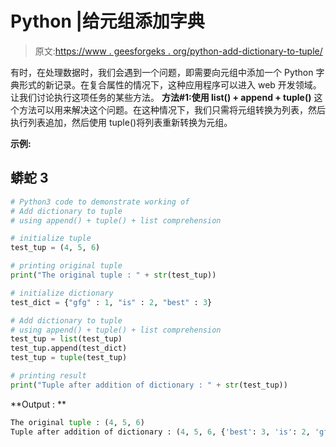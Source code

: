 # Python |给元组添加字典

> 原文:[https://www . geesforgeks . org/python-add-dictionary-to-tuple/](https://www.geeksforgeeks.org/python-add-dictionary-to-tuple/)

有时，在处理数据时，我们会遇到一个问题，即需要向元组中添加一个 Python 字典形式的新记录。在复合属性的情况下，这种应用程序可以进入 web 开发领域。让我们讨论执行这项任务的某些方法。
**方法#1:使用 list() + append + tuple()**
这个方法可以用来解决这个问题。在这种情况下，我们只需将元组转换为列表，然后执行列表追加，然后使用 tuple()将列表重新转换为元组。

**示例:**

## 蟒蛇 3

```py
# Python3 code to demonstrate working of
# Add dictionary to tuple
# using append() + tuple() + list comprehension

# initialize tuple
test_tup = (4, 5, 6)

# printing original tuple
print("The original tuple : " + str(test_tup))

# initialize dictionary
test_dict = {"gfg" : 1, "is" : 2, "best" : 3}

# Add dictionary to tuple
# using append() + tuple() + list comprehension
test_tup = list(test_tup)
test_tup.append(test_dict)
test_tup = tuple(test_tup)

# printing result
print("Tuple after addition of dictionary : " + str(test_tup))
```

**Output : **

```py
The original tuple : (4, 5, 6)
Tuple after addition of dictionary : (4, 5, 6, {'best': 3, 'is': 2, 'gfg': 1})
```